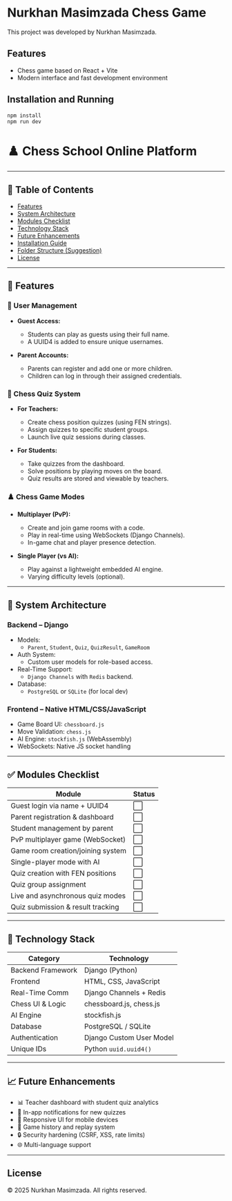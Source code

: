 # Nurkhan Masimzada Chess Game

This project was developed by Nurkhan Masimzada.

## Features

- Chess game based on React + Vite
- Modern interface and fast development environment

## Installation and Running

```sh
npm install
npm run dev
```

# ♟️ Chess School Online Platform

---

## 📌 Table of Contents

- [Features](#-features)
- [System Architecture](#-system-architecture)
- [Modules Checklist](#-modules-checklist)
- [Technology Stack](#-technology-stack)
- [Future Enhancements](#-future-enhancements)
- [Installation Guide](#-installation-guide)
- [Folder Structure (Suggestion)](#-folder-structure-suggestion)
- [License](#-license)

---

## 🚀 Features

### 👥 User Management

- **Guest Access:**

  - Students can play as guests using their full name.
  - A UUID4 is added to ensure unique usernames.

- **Parent Accounts:**
  - Parents can register and add one or more children.
  - Children can log in through their assigned credentials.

### 🧠 Chess Quiz System

- **For Teachers:**

  - Create chess position quizzes (using FEN strings).
  - Assign quizzes to specific student groups.
  - Launch live quiz sessions during classes.

- **For Students:**
  - Take quizzes from the dashboard.
  - Solve positions by playing moves on the board.
  - Quiz results are stored and viewable by teachers.

### ♟️ Chess Game Modes

- **Multiplayer (PvP):**

  - Create and join game rooms with a code.
  - Play in real-time using WebSockets (Django Channels).
  - In-game chat and player presence detection.

- **Single Player (vs AI):**
  - Play against a lightweight embedded AI engine.
  - Varying difficulty levels (optional).

---

## 🧱 System Architecture

### Backend – Django

- Models:
  - `Parent`, `Student`, `Quiz`, `QuizResult`, `GameRoom`
- Auth System:
  - Custom user models for role-based access.
- Real-Time Support:
  - `Django Channels` with `Redis` backend.
- Database:
  - `PostgreSQL` or `SQLite` (for local dev)

### Frontend – Native HTML/CSS/JavaScript

- Game Board UI: `chessboard.js`
- Move Validation: `chess.js`
- AI Engine: `stockfish.js` (WebAssembly)
- WebSockets: Native JS socket handling

---

## ✅ Modules Checklist

| Module                            | Status |
| --------------------------------- | ------ |
| Guest login via name + UUID4      | ⬜     |
| Parent registration & dashboard   | ⬜     |
| Student management by parent      | ⬜     |
| PvP multiplayer game (WebSocket)  | ⬜     |
| Game room creation/joining system | ⬜     |
| Single-player mode with AI        | ⬜     |
| Quiz creation with FEN positions  | ⬜     |
| Quiz group assignment             | ⬜     |
| Live and asynchronous quiz modes  | ⬜     |
| Quiz submission & result tracking | ⬜     |

---

## 🧰 Technology Stack

| Category          | Technology               |
| ----------------- | ------------------------ |
| Backend Framework | Django (Python)          |
| Frontend          | HTML, CSS, JavaScript    |
| Real-Time Comm    | Django Channels + Redis  |
| Chess UI & Logic  | chessboard.js, chess.js  |
| AI Engine         | stockfish.js             |
| Database          | PostgreSQL / SQLite      |
| Authentication    | Django Custom User Model |
| Unique IDs        | Python `uuid.uuid4()`    |

---

## 📈 Future Enhancements

- 📊 Teacher dashboard with student quiz analytics
- 🔔 In-app notifications for new quizzes
- 📱 Responsive UI for mobile devices
- 💾 Game history and replay system
- 🔒 Security hardening (CSRF, XSS, rate limits)
- 🌐 Multi-language support

---

## License

© 2025 Nurkhan Masimzada. All rights reserved.

